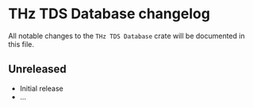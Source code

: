 # THz TDS Database changelog

All notable changes to the `THz TDS Database` crate will be documented in this file.

## Unreleased

* Initial release
* ...


